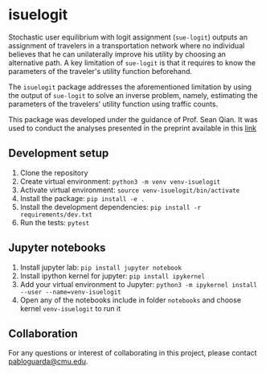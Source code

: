 # isuelogit

Stochastic user equilibrium with logit assignment (`sue-logit`) outputs an assignment of travelers in a transportation network where no individual believes that he can unilaterally improve his utility by choosing an alternative path. A key limitation of `sue-logit` is that it requires to know the parameters of the traveler's utility function beforehand. 

The `isuelogit` package addresses the aforementioned limitation by using the output of `sue-logit` to solve an inverse problem, namely, estimating the parameters of the travelers' utility function using traffic counts.

This package was developed under the guidance of Prof. Sean Qian. It was used to conduct the analyses presented in the preprint available in this [link](https://arxiv.org/abs/2204.10964)

## Development setup

1. Clone the repository
2. Create virtual environment: `python3 -m venv venv-isuelogit`
3. Activate virtual environment: `source venv-isuelogit/bin/activate`
4. Install the package: `pip install -e .`
5. Install the development dependencies: `pip install -r requirements/dev.txt`
6. Run the tests: `pytest`

## Jupyter notebooks
1. Install jupyter lab: `pip install jupyter notebook`
2. Install ipython kernel for jupyter: `pip install ipykernel`
3. Add your virtual environment to Jupyter:  `python3 -m ipykernel install --user --name=venv-isuelogit`
4. Open any of the notebooks include in folder `notebooks` and choose kernel `venv-isuelogit` to run it

## Collaboration
For any questions or interest of collaborating in this project, please contact pabloguarda@cmu.edu.

